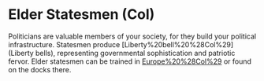# Elder Statesmen (Col)

Politicians are valuable members of your society, for they build your political infrastructure. Statesmen produce [Liberty%20bell%20%28Col%29](Liberty bells), representing governmental sophistication and patriotic fervor. Elder statesmen can be trained in [Europe%20%28Col%29](Europe) or found on the docks there.